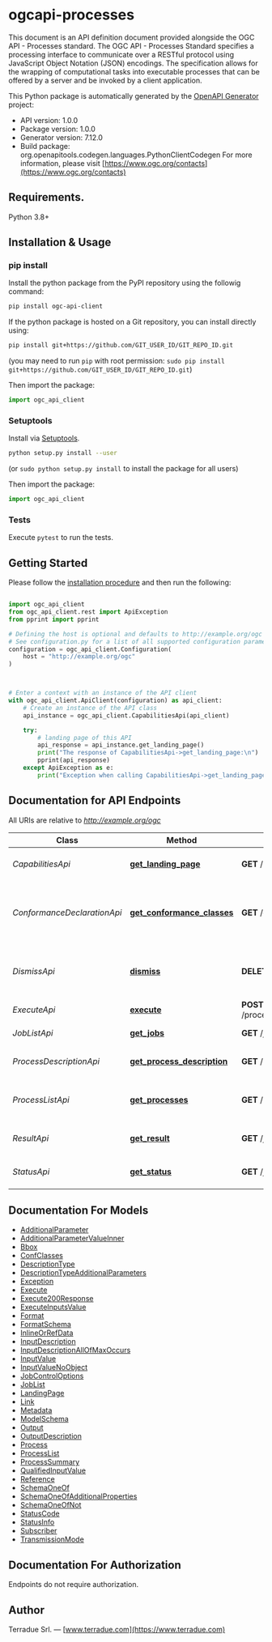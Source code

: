 # ogcapi-processes
This document is an API definition document provided alongside the OGC API - Processes standard. The OGC API - Processes Standard specifies a processing interface to communicate over a RESTful protocol using JavaScript Object Notation (JSON) encodings. The specification allows for the wrapping of computational tasks into executable processes that can be offered by a server and be invoked by a client application.

This Python package is automatically generated by the [OpenAPI Generator](https://openapi-generator.tech) project:

- API version: 1.0.0
- Package version: 1.0.0
- Generator version: 7.12.0
- Build package: org.openapitools.codegen.languages.PythonClientCodegen
For more information, please visit [https://www.ogc.org/contacts](https://www.ogc.org/contacts)

## Requirements.

Python 3.8+

## Installation & Usage
### pip install

Install the python package from the PyPI repository using the followig command:

```sh
pip install ogc-api-client
```

If the python package is hosted on a Git repository, you can install directly using:

```sh
pip install git+https://github.com/GIT_USER_ID/GIT_REPO_ID.git
```
(you may need to run `pip` with root permission: `sudo pip install git+https://github.com/GIT_USER_ID/GIT_REPO_ID.git`)

Then import the package:
```python
import ogc_api_client
```

### Setuptools

Install via [Setuptools](http://pypi.python.org/pypi/setuptools).

```sh
python setup.py install --user
```
(or `sudo python setup.py install` to install the package for all users)

Then import the package:
```python
import ogc_api_client
```

### Tests

Execute `pytest` to run the tests.

## Getting Started

Please follow the [installation procedure](#installation--usage) and then run the following:

```python

import ogc_api_client
from ogc_api_client.rest import ApiException
from pprint import pprint

# Defining the host is optional and defaults to http://example.org/ogc
# See configuration.py for a list of all supported configuration parameters.
configuration = ogc_api_client.Configuration(
    host = "http://example.org/ogc"
)



# Enter a context with an instance of the API client
with ogc_api_client.ApiClient(configuration) as api_client:
    # Create an instance of the API class
    api_instance = ogc_api_client.CapabilitiesApi(api_client)

    try:
        # landing page of this API
        api_response = api_instance.get_landing_page()
        print("The response of CapabilitiesApi->get_landing_page:\n")
        pprint(api_response)
    except ApiException as e:
        print("Exception when calling CapabilitiesApi->get_landing_page: %s\n" % e)

```

## Documentation for API Endpoints

All URIs are relative to *http://example.org/ogc*

Class | Method | HTTP request | Description
------------ | ------------- | ------------- | -------------
*CapabilitiesApi* | [**get_landing_page**](src/docs/CapabilitiesApi.md#get_landing_page) | **GET** / | landing page of this API
*ConformanceDeclarationApi* | [**get_conformance_classes**](src/docs/ConformanceDeclarationApi.md#get_conformance_classes) | **GET** /conformance | information about standards that this API conforms to
*DismissApi* | [**dismiss**](src/docs/DismissApi.md#dismiss) | **DELETE** /jobs/{jobId} | cancel a job execution, remove a finished job
*ExecuteApi* | [**execute**](src/docs/ExecuteApi.md#execute) | **POST** /processes/{processID}/execution | execute a process.
*JobListApi* | [**get_jobs**](src/docs/JobListApi.md#get_jobs) | **GET** /jobs | retrieve the list of jobs.
*ProcessDescriptionApi* | [**get_process_description**](src/docs/ProcessDescriptionApi.md#get_process_description) | **GET** /processes/{processID} | retrieve a process description
*ProcessListApi* | [**get_processes**](src/docs/ProcessListApi.md#get_processes) | **GET** /processes | retrieve the list of available processes
*ResultApi* | [**get_result**](src/docs/ResultApi.md#get_result) | **GET** /jobs/{jobId}/results | retrieve the result(s) of a job
*StatusApi* | [**get_status**](src/docs/StatusApi.md#get_status) | **GET** /jobs/{jobId} | retrieve the status of a job


## Documentation For Models

 - [AdditionalParameter](src/docs/AdditionalParameter.md)
 - [AdditionalParameterValueInner](src/docs/AdditionalParameterValueInner.md)
 - [Bbox](src/docs/Bbox.md)
 - [ConfClasses](src/docs/ConfClasses.md)
 - [DescriptionType](src/docs/DescriptionType.md)
 - [DescriptionTypeAdditionalParameters](src/docs/DescriptionTypeAdditionalParameters.md)
 - [Exception](src/docs/Exception.md)
 - [Execute](src/docs/Execute.md)
 - [Execute200Response](src/docs/Execute200Response.md)
 - [ExecuteInputsValue](src/docs/ExecuteInputsValue.md)
 - [Format](src/docs/Format.md)
 - [FormatSchema](src/docs/FormatSchema.md)
 - [InlineOrRefData](src/docs/InlineOrRefData.md)
 - [InputDescription](src/docs/InputDescription.md)
 - [InputDescriptionAllOfMaxOccurs](src/docs/InputDescriptionAllOfMaxOccurs.md)
 - [InputValue](src/docs/InputValue.md)
 - [InputValueNoObject](src/docs/InputValueNoObject.md)
 - [JobControlOptions](src/docs/JobControlOptions.md)
 - [JobList](src/docs/JobList.md)
 - [LandingPage](src/docs/LandingPage.md)
 - [Link](src/docs/Link.md)
 - [Metadata](src/docs/Metadata.md)
 - [ModelSchema](src/docs/ModelSchema.md)
 - [Output](src/docs/Output.md)
 - [OutputDescription](src/docs/OutputDescription.md)
 - [Process](src/docs/Process.md)
 - [ProcessList](src/docs/ProcessList.md)
 - [ProcessSummary](src/docs/ProcessSummary.md)
 - [QualifiedInputValue](src/docs/QualifiedInputValue.md)
 - [Reference](src/docs/Reference.md)
 - [SchemaOneOf](src/docs/SchemaOneOf.md)
 - [SchemaOneOfAdditionalProperties](src/docs/SchemaOneOfAdditionalProperties.md)
 - [SchemaOneOfNot](src/docs/SchemaOneOfNot.md)
 - [StatusCode](src/docs/StatusCode.md)
 - [StatusInfo](src/docs/StatusInfo.md)
 - [Subscriber](src/docs/Subscriber.md)
 - [TransmissionMode](src/docs/TransmissionMode.md)


<a id="documentation-for-authorization"></a>
## Documentation For Authorization

Endpoints do not require authorization.


## Author

Terradue Srl. — [www.terradue.com](https://www.terradue.com)



